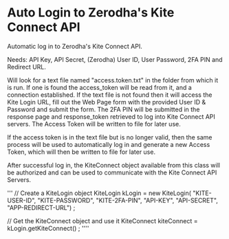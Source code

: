# Auto Login to Zerodha's Kite Connect API

Automatic log in to Zerodha's Kite Connect API.
 
Needs: API Key, API Secret, (Zerodha) User ID, User Password, 2FA PIN and Redirect URL.

Will look for a text file named "access.token.txt" in the folder from which it is run. If one is found the access_token will be read from it, and a connection established. If the text file is not found then it will access the Kite Login URL, fill out the  Web Page form with the provided User ID & Password and submit the form. The 2FA PIN will be submitted in the response page and response_token retrieved to log into Kite Connect API servers. The Access Token will be written to file for later use.

If the access token is in the text file but is no longer valid, then the same process will be used to automatically log in and generate a new Access Token, which will then be written to file for later use.

After successful log in, the KiteConnect object available from this class will be authorized and can be used to communicate with the Kite Connect API Servers.

'''
// Create a KiteLogin object
KiteLogin kLogin = new KiteLogin( "KITE-USER-ID", "KITE-PASSWORD", "KITE-2FA-PIN", "API-KEY", "API-SECRET", "APP-REDIRECT-URL") ;

// Get the KiteConnect object and use it
KiteConnect kiteConnect = kLogin.getKiteConnect() ;
''''